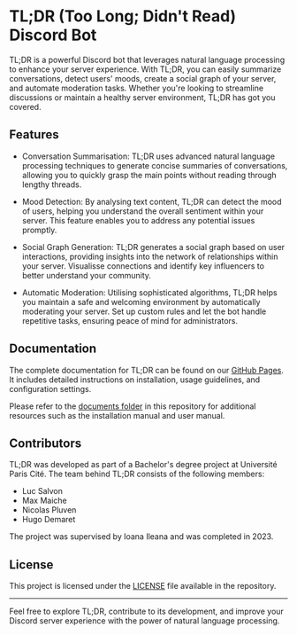 # TL;DR (Too Long; Didn't Read) Discord Bot

TL;DR is a powerful Discord bot that leverages natural language processing to enhance your server experience. With TL;DR, you can easily summarize conversations, detect users' moods, create a social graph of your server, and automate moderation tasks. Whether you're looking to streamline discussions or maintain a healthy server environment, TL;DR has got you covered.

## Features

- Conversation Summarisation: TL;DR uses advanced natural language processing techniques to generate concise summaries of conversations, allowing you to quickly grasp the main points without reading through lengthy threads.

- Mood Detection: By analysing text content, TL;DR can detect the mood of users, helping you understand the overall sentiment within your server. This feature enables you to address any potential issues promptly.

- Social Graph Generation: TL;DR generates a social graph based on user interactions, providing insights into the network of relationships within your server. Visualisse connections and identify key influencers to better understand your community.

- Automatic Moderation: Utilising sophisticated algorithms, TL;DR helps you maintain a safe and welcoming environment by automatically moderating your server. Set up custom rules and let the bot handle repetitive tasks, ensuring peace of mind for administrators.

## Documentation

The complete documentation for TL;DR can be found on our [GitHub Pages](https://hugodemaret.github.io/TLDR-Bot/). It includes detailed instructions on installation, usage guidelines, and configuration settings. 

Please refer to the [documents folder](documents/) in this repository for additional resources such as the installation manual and user manual.

## Contributors

TL;DR was developed as part of a Bachelor's degree project at Université Paris Cité. The team behind TL;DR consists of the following members:

- Luc Salvon
- Max Maiche
- Nicolas Pluven
- Hugo Demaret

The project was supervised by Ioana Ileana and was completed in 2023.

## License

This project is licensed under the [LICENSE](LICENSE) file available in the repository.

---

Feel free to explore TL;DR, contribute to its development, and improve your Discord server experience with the power of natural language processing.
